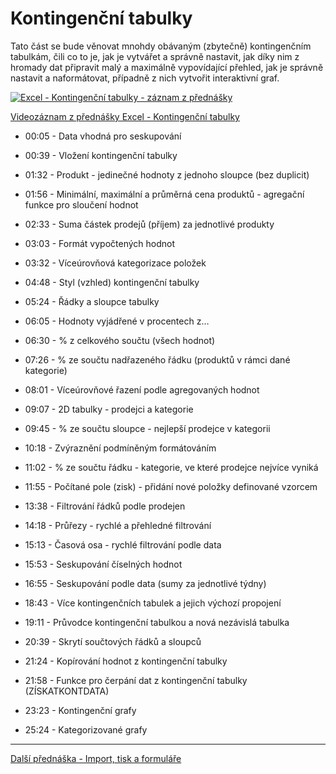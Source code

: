 # Kontingenční tabulky

Tato část se bude věnovat mnohdy obávaným (zbytečně) kontingenčním tabulkám, čili co to je, jak je vytvářet a správně nastavit, jak díky nim z hromady dat připravit malý a maximálně vypovídající přehled, jak je správně nastavit a naformátovat, případně z nich vytvořit interaktivní graf.

[![Excel - Kontingenční tabulky - záznam z přednášky](https://img.youtube.com/vi/dXNJAnRecPc/0.jpg)](https://youtu.be/dXNJAnRecPc)

[Videozáznam z přednášky Excel - Kontingenční tabulky](https://youtu.be/dXNJAnRecPc)

* 00:05 - Data vhodná pro seskupování
* 00:39 - Vložení kontingenční tabulky
* 01:32 - Produkt - jedinečné hodnoty z jednoho sloupce (bez duplicit)
* 01:56 - Minimální, maximální a průměrná cena produktů - agregační funkce pro sloučení hodnot
* 02:33 - Suma částek prodejů (příjem) za jednotlivé produkty
* 03:03 - Formát vypočtených hodnot
* 03:32 - Víceúrovňová kategorizace položek
* 04:48 - Styl (vzhled) kontingenční tabulky
* 05:24 - Řádky a sloupce tabulky

* 06:05 - Hodnoty vyjádřené v procentech z…
* 06:30 - % z celkového součtu (všech hodnot)
* 07:26 - % ze součtu nadřazeného řádku (produktů v rámci dané kategorie)

* 08:01 - Víceúrovňové řazení podle agregovaných hodnot

* 09:07 - 2D tabulky - prodejci a kategorie
* 09:45 - % ze součtu sloupce - nejlepší prodejce v kategorii
* 10:18 - Zvýraznění podmíněným formátováním
* 11:02 - % ze součtu řádku - kategorie, ve které prodejce nejvíce vyniká

* 11:55 - Počítané pole (zisk) - přidání nové položky definované vzorcem

* 13:38 - Filtrování řádků podle prodejen
* 14:18 - Průřezy - rychlé a přehledné filtrování
* 15:13 - Časová osa - rychlé filtrování podle data

* 15:53 - Seskupování číselných hodnot
* 16:55 - Seskupování podle data (sumy za jednotlivé týdny)

* 18:43 - Více kontingenčních tabulek a jejich výchozí propojení
* 19:11 - Průvodce kontingenční tabulkou a nová nezávislá tabulka

* 20:39 - Skrytí součtových řádků a sloupců
* 21:24 - Kopírování hodnot z kontingenční tabulky
* 21:58 - Funkce pro čerpání dat z kontingenční tabulky (ZÍSKATKONTDATA)

* 23:23 - Kontingenční grafy
* 25:24 - Kategorizované grafy

---

[Další přednáška - Import, tisk a formuláře](https://github.com/PetrVobornik/prednasky/tree/master/Excel/08-ImportTiskaFormulare)
